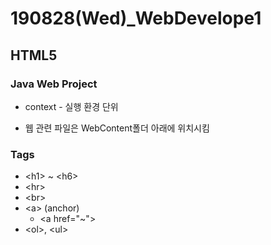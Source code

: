 # 190828(Wed)_WebDevelope1

## HTML5



### Java Web Project

- context - 실행 환경 단위

- 웹 관련 파일은 WebContent폴더 아래에 위치시킴



### Tags

- \<h1> ~ \<h6>
- \<hr>
- \<br>
- \<a> (anchor)
  - \<a href="~">
- \<ol>, \<ul>